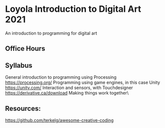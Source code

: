 # Loyola Introduction to Digital Art 2021
An introduction to programming for digital art

## Office Hours

## Syllabus
General introduction to programming using Processing\
https://processing.org/
Programming using game engines, in this case Unity\
https://unity.com/
Interaction and sensors, with Touchdesigner\
https://derivative.ca/download
Making things work together\

## Resources:
https://github.com/terkelg/awesome-creative-coding

